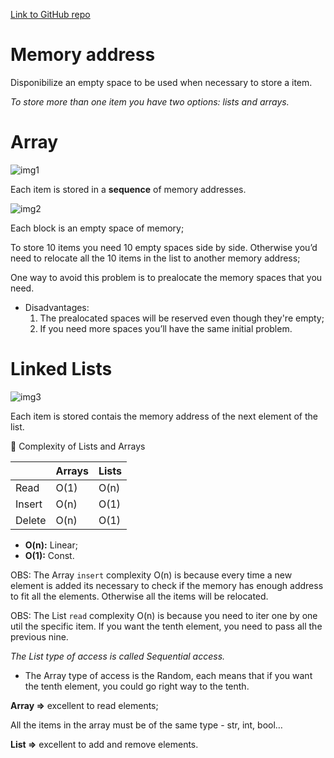 [Link to GitHub repo](https://github.com/egonschiele/grokking_algorithms)

# Memory address

Disponibilize an empty space to be used when necessary to store a item.

*To store more than one item you have two options: lists and arrays.*

# Array

![img1](imgs/array.jpg)

Each item is stored in a **sequence** of memory addresses.

![img2](imgs/memory_add.png)

Each block is an empty space of memory;

To store 10 items you need 10 empty spaces side by side. Otherwise you’d need to relocate all the 10 items in the list to another memory address;

One way to avoid this problem is to prealocate the memory spaces that you need.

- Disadvantages:
    1. The prealocated spaces will be reserved even though they're empty;
    2. If you need more spaces you’ll have the same initial problem.

# Linked Lists

![img3](imgs/linked_lists.jpg)

Each item is stored contais the memory address of the next element of the list.

<aside>
📌 Complexity of Lists and Arrays

|  | Arrays | Lists |
| --- | --- | --- |
| Read | O(1) | O(n) |
| Insert | O(n) | O(1) |
| Delete | O(n) | O(1) |

- **O(n):** Linear;
- **O(1):** Const.

OBS: The Array `insert` complexity O(n) is because every time a new element is added its necessary to check if the memory has enough address to fit all the elements. Otherwise all the items will be relocated.

OBS: The List `read` complexity O(n) is because you need to iter one by one util the specific item. If you want the tenth element, you need to pass all the previous nine.

*The List type of access is called Sequential access.*

- The Array type of access is the Random, each means that if you want the tenth element, you could go right way to the tenth.

**Array ⇒** excellent to read elements;

All the items in the array must be of the same type - str, int, bool…

**List ⇒** excellent to add and remove elements.

</aside>